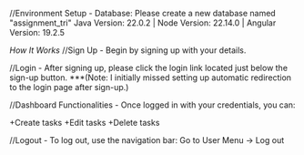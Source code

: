 //Environment Setup -
Database: Please create a new database named "assignment_tri"
Java Version: 22.0.2 | Node Version: 22.14.0 | Angular Version: 19.2.5

*How It Works*
//Sign Up -
Begin by signing up with your details.

//Login -
After signing up, please click the login link located just below the sign-up button.
***(Note: I initially missed setting up automatic redirection to the login page after sign-up.)

//Dashboard Functionalities -
Once logged in with your credentials, you can:

+Create tasks 
+Edit tasks
+Delete tasks

//Logout -
To log out, use the navigation bar:
Go to User Menu → Log out
